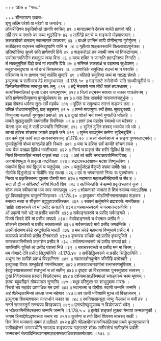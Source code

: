 +++
title = "१७८"

+++
श्रीनारायण उवाच-  
शृणु लक्ष्मि परेशो वा महेशो वा जनार्दनः ।  
लोकरीतिश्च प्रकृतिर्बाधते तानपि क्वचित् ॥१ ॥
मानाऽवमाने देवस्य बाधेते ब्रह्मणो यदि ।  
तर्हि तत्र च दक्षादेः का कथा क्षुद्रदेहिनः ॥२ ॥
सतीदेहे प्रदग्धे च शङ्करो मोहमाप्तवान् ।  
कलत्रशोको बलवान् स्वात्मारामं परात्परम् ॥३ ॥
बाधते ज्ञानिनं चापि योगीन्द्राणां गुरोर्गुरुम् ।  
सतीदेहस्य यद्भस्म चास्थिपुष्पाणि यानि च ॥४ ॥
गृहीत्वा शङ्करस्तानि विललापाऽश्रुनेत्रकः ।  
उत्तिष्ठोत्तिष्ठ सुभगे सति प्राणेश्वरि प्रिये ॥५ ॥
शङ्करोऽहं तव स्वामी पश्य मां निकटागतम् ।  
सर्वात्मानमतिदीनं शवतुल्यं त्वया विना ॥६ ॥
यश्च शक्तिं न जानाति ज्ञानहीनश्च निन्दति ।  
तं त्यक्तुमुचितं विज्ञे कथं मां त्यजसि प्रिये ॥७ ॥
सस्मितं सकटाक्षं च वदागत्य सुधोपमम् ।  
मधुराभासदृष्ट्या च मां दग्धं सिक्तमाचर ॥८ ॥
प्राणाधिके समुत्तिष्ठ रुदन्तं मां न पश्यसि ।  
परित्यज्य च नः प्राणान् गन्तुं नार्हसि सुन्दरि ॥९ ॥
पतिव्रते समुत्तिष्ठ कथं मां नाऽद्य सेवसे ।  
इत्युक्त्वा च सतीभस्म देहे शम्भुरधारयत् ॥1.178.१० ॥
गङ्गातटे रुरोदोच्चैः सति साध्वीत्युदीर्य च ।  
त्रिनेत्रनेत्रनीरैश्च सम्बभूव सरः तनुः ॥११ ॥
तद्वै नेत्रसरो नाम तीर्थं जातं तपःस्थलम् ।  
सत्यस्थिमालिकां कृत्वा दधार कण्ठभूषणम् ॥१२॥
नित्यं तद्भस्म भक्त्या च चकार गात्रलेपनम् ।  
सति प्राणेश्वरीत्युक्त्वा पुनर्मूर्छामवाप सः ॥१ ३॥
तदा देवाः सपार्षदो नारायणश्चतुर्भुजः ।  
ब्रह्मा शेषश्च धर्मश्च सुराः सर्वे महर्षयः ॥१४॥
मूर्छितं च समुत्थाय रुदन्तं शङ्करं तदा ।  
उचितं बोधयामासुर्विष्णुः प्राह तदुत्तरम् ॥१ ५ ॥
शम्भो मायागुणाः सर्वे हेतवः सुखदुःखयोः ।  
विष्णुमाया बलवती गुणयुक्तं प्रबाधते ॥१ ६॥
दुःखं शोको भयं शम्भो गुणातीते भवेन्नहि ।  
मन्वते सुखदुःखानि स्वप्नानीव विपश्चितः ॥१ ७॥
ज्ञानं लभ महादेव स्वस्थो भव महेश्वर ।  
चेतनां कुरु भद्रं ते सतीं प्राप्स्यसि निश्चितम् ॥१८ ॥
सुदिनं दुर्दिनं शश्वद् भवत्येव भवे भवे ।  
ताभ्यां हर्षश्च शोकश्च जायते प्राकृते जने ॥१९ ॥
शुभेन चाऽशुभेन कर्मणा सुदिनदुर्दिने ।  
तत्र कर्म शुभं कार्यं सदा सत्त्वस्वभावजम् ॥1.178.२० ॥
सत्त्वं संसर्गसाध्यं च सङ्गः पुण्यबलाद्भवेत् ।  
पुण्यहेतुर्मनो बोध्यं मानऽसेहं हरिः स्थितः ॥२१ ॥
मया च हरिणा सर्वं कार्यते शोचनं त्यज ।  
अथ चैकं परब्रह्म द्विविधं भवतीच्छया ॥२२ ॥
नित्यं च प्राकृतं चैव शरीरं द्विविधं हि तत् ।  
नित्यं विनाशरहितं नश्वरं प्राकृतं सदा ॥२३ ॥
अहं त्वं चापि भगवान्नावयोर्नित्यविग्रहः ।  
आवयोरंशभूता ये प्राकृता नष्टविग्रहाः ॥२४॥
रुद्रादयस्तदंशाश्च मदंशा विष्णुरूपिणः ।  
ममाप्येवं द्विधा रूपं द्विभुजं च चतुर्भुजम् ॥२५॥
चतुर्भुजोऽहं वैकुण्ठे पद्मया पार्षदैः सह ।  
गोलोके द्विभुजोऽहं च गोपीभिः सह राधया ॥२६॥
एवं स भगवानास्ते नित्यः सः पुरुषोत्तमः ।  
नित्या च प्रकृतिस्तस्य ह्युत्तमा पौरुषी मता ॥२७॥
महामाया महालक्ष्मीर्महेश्वरी च सैव ह ।  
सदा तौ द्वौ च संश्लिष्टौ सर्वेषां पितरौ शिव ॥२८॥
सतीमिच्छसि चेच्छम्भो प्रकृतेःस्तवनं कुरु ।  
शोकं त्यज स्वीयमायां भज स्मर जगत्प्रसूम् ॥२९॥
शोकनाशो जायतां ते शिवं स्याच्च ममाऽऽशिषा ।  
दूरं विप्लवहेतुश्च यातुस्त्रीविरहज्वरः ॥1.178.३० ॥
इत्युक्त्वा श्रोहरिर्मौनमाससादाथ शङ्करः ।  
स्नात्वा नत्वा च श्रीकृष्णं बद्धपुटाञ्जलिस्ततः ॥३१ ॥
स्तवनं कर्तुमारेभे ब्रह्मशक्तेः सभक्तिकः ।  
'ब्राह्मि ब्रह्मस्वरूपे त्वं मां प्रसीद सनातनि ॥३२॥
परमात्मस्वरूपे च परमानन्दरूपिणि ।  
ओं प्रकृत्यै नमो भद्रे मां प्रसीद भवार्णवे ॥३३॥
सर्वमङ्गलरूपे च प्रसीद सर्वमङ्गले ।  
विजये शिवदे देवि मां प्रसीद जयप्रदे ॥३४॥
वेदवेदाङ्गरूपे च वेदमातः प्रसीद मे ।  
शोकघ्ने ज्ञानरूपे च प्रसीद भक्तवत्सले ॥३५॥
सर्वसम्पत्प्रदे माये प्रसीद जगदम्बिके ।  
लक्ष्मीर्नारायणक्रोडे स्रष्टुर्वक्षसि भारती ॥३६ ॥
मम क्रोडे महामाया विप्णुमाये प्रसीद मे ।  
कालरूपे कार्यरूपे प्रसीद दीनवत्सले ॥३७॥
कृष्णस्य राधिके भद्रे प्रसीद कृष्णपूजिते ।  
समस्तकामिनीरूपे कलांशेन प्रसीद मे ॥३८॥
सर्वसम्पत्स्वरूपे त्वं प्रसीद सम्पदां प्रदे ।  
यशस्विभिः पूजिते त्वं प्रसीद यशसां निधे ॥३९ ॥
चराचरस्वरूपे च प्रसीद मम मा चिरम् ।  
मम योगप्रदे देवि प्रसीद सिद्धयोगिनि ॥1.178.४० ॥
सर्वसिद्धिस्वरूपे च प्रसीद सिद्धिदायिनि ।  
अधुना रक्ष मामीशे प्रदग्धं विरहाग्निना ॥४१ ॥
स्वात्मदर्शनपुण्येन क्रीणीहि परमेश्वरि ।  
इत्युक्त्वा विरतः शम्भुर्ददर्श गगनस्थिताम् ॥४२॥
तप्तकाञ्चनवर्णाभां रत्नाभरणभूषिताम् ।  
ईषद्धास्यप्रसन्नास्यां शतभुजां च तां सतीम् ॥४३॥
दृष्ट्वा तां विरहासक्तः पुनस्तुष्टाव सत्वरम् ।  
दुःखं निवेदयामास प्ररुदन् विरहोद्भवम् ॥४४॥
दर्शयामासाऽस्थिमालां स्वाङ्गस्थं भस्म भूषणम् ।  
कृत्वा बहुपरीहारं तोषयामास सुन्दरीम् ॥४५॥
बभूव परितुष्टा सा शम्भुमुवाच भावतः ।  
स्थिरो भव महादेव प्राणाधिक मम प्रभो ॥४६॥
भवानात्मा च योगीशः स्वामी जन्मनि जन्मनि ।  
अहं शैलेन्द्रकामिन्यां लब्ध्वा जन्म महेश्वर ॥४७॥
तव पत्नी भविष्यामि मुञ्च त्वं विरहज्वरम् ।  
इत्युक्त्वा शिवमाश्वास्य चान्तर्धानं चकार सा ॥४८॥
स्वनिवासान्सुरा जग्मुः कैलासं च ययौ हरः ।  
ननर्त सगणस्तूर्णं सन्त्यज्य विरहज्वरम् ॥४९॥
एतत्पठेच्छृणुयाच्च न वियोगज्वरो भवेत् ।  
न भवेत्कामिनीभेदस्तस्य जन्मनि जन्मनि ॥1.178.५ ० ॥
इत्येवं शङ्करं तूक्त्वा मेनायां जन्मकामुकी ।  
जगाम हिमवद्देशेऽदृश्यरूपा चचार सा ॥५१॥
कुर्वाणा च तपो दिव्यं शिवस्य व्यचरत् सखी ।  
शिवं शिवं भजमाना समयं तं प्रतीक्षते ॥५२॥
इति श्रीलक्ष्मीनारायणीयसंहितायां प्रथमे कृतयुगसन्ताने सतीदाहोत्तरं भस्मास्थीनि समादाय शङ्करस्य गङ्गातटे शोकः सतीस्तोत्रं सतीदर्शनं पार्वती-  
जन्मवचनं चेत्यादिनिरूपणनामाऽष्टसप्तत्यधिकशततमोध्यायः ॥१७८ ॥
    
